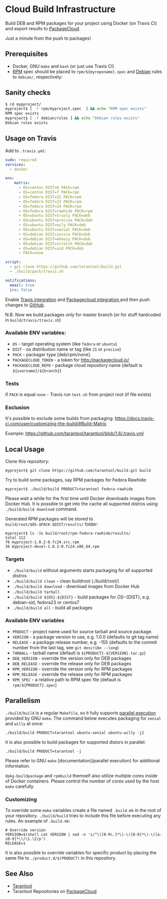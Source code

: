 # Cloud Build Infrastructure

Build DEB and RPM packages for your project using Docker (on Travis CI)
and export results to [PackageCloud].

Just a minute from the push to packages!

## Prerequisites

- Docker, GNU `make` and `bash` (or just use Travis CI)
- [RPM] spec should be placed to `rpm/${myreponame}.spec` and
  [Debian] rules to `debian/`, respectively:

## Sanity checks
```sh
$ cd mypproject/
myproject$ [ -f rpm/myproject.spec  ] && echo "RPM spec exists"
RPM spec exists
myproject$ [ -f debian/rules ] && echo "Debian rules exists"
Debian rules exists
```

## Usage on Travis

Add to `.travis.yml`:

```yaml
sudo: required
services:
  - docker

env:
    matrix:
      - OS=centos DIST=6 PACK=rpm
      - OS=centos DIST=7 PACK=rpm
      - OS=fedora DIST=22 PACK=rpm
      - OS=fedora DIST=23 PACK=rpm
      - OS=fedora DIST=24 PACK=rpm
      - OS=fedora DIST=rawhide PACK=rpm
      - OS=ubuntu DIST=trusty PACK=deb
      - OS=ubuntu DIST=precise PACK=deb
      - OS=ubuntu DIST=wily PACK=deb
      - OS=ubuntu DIST=xenial PACK=deb
      - OS=debian DIST=jessie PACK=deb
      - OS=debian DIST=wheezy PACK=deb
      - OS=debian DIST=stretch PACK=deb
      - OS=debian DIST=sid PACK=deb
      - PACK=none

script:
  - git clone https://github.com/tarantool/build.git
  - ./build/pack/travis.sh

notifications:
  email: true
  irc: false

```

Enable [Travis integration] and [Packagecloud integration ] and then push
changes to [GitHub].

N.B. Now we build packages only for master branch (or for stuff hardcoded in
`build/travis/travis.sh`)

### Available ENV variables:

* `OS` - target operating system (like `fedora` or `ubuntu`)
* `DIST` - os distribution name or tag (like `21` or `precise`)
* `PACK` - packager type [deb/rpm/none].
* `PACKAGECLOUD_TOKEN` - a token for http://packagecloud.io/
* `PACKAGECLOUD_REPO` - package cloud repository name (default is ```${username}/${branch}```)

### Tests

If `PACK` is equal `none` - Travis run `test.sh` from project root
(if file exists)

### Exclusion

It's possible to exclude some builds from packaging:
https://docs.travis-ci.com/user/customizing-the-build/#Build-Matrix

Example: https://github.com/tarantool/tarantool/blob/1.6/.travis.yml

## Local Usage

Clone this repository:

    myproject$ git clone https://github.com/tarantool/build.git build

Try to build some packages, say RPM packages for Fedora Rawhide:

    myproject$ ./build/build PRODUCT=tarantool fedora-rawhide

Please wait a while for the first time until Docker downloads images from
Docker Hub. It is possible to get into the cache all supported distros
using `./build/build download` command.

Generated RPM packages will be stored to `build/root/$OS-$PACK-$DIST/results/`
folder:

    myproject$ ls -1s build/root/rpm-fedora-rawhide/results/
    total 112
    76 myproject-1.0.2-0.fc24.src.rpm
    36 myproject-devel-1.0.2-0.fc24.x86_64.rpm

### Targets

* `./build/build` without arguments starts packaging for all supported distros
* `./build/build clean` - clean buildroot (./build/root/)
* `./build/build download` - download images from Docker Hub
* `./build/build tarball`
* `./build/build ${OS}-${DIST}` - build packages for ${OS}-${DIST}, e.g.
  debian-sid, fedora23 or centos7
* `./build/build all` - build all packages

### Available ENV variables

* `PRODUCT` - project name used for source tarball and source package.
* `VERSION` - a package version to use, e.g. 1.0.0 (defaults to git tag name)
* `RELEASE` - a package release number, e.g. -155 (defaults to the commit
   number from the last tag, see `git describe --long`)
* `TARBALL` - tarball name (default is `${PRODUCT}-${VERSION}.tar.gz`)
* `DEB_VERSION` - override the version only for DEB packages
* `DEB_RELEASE` - override the release only for DEB packages
* `RPM_VERSION` - override the version only for RPM packages
* `RPM_RELEASE` - override the release only for RPM packages
* `RPM_SPEC` - a relative path to RPM spec file (default is
   `rpm/${PRODUCT}.spec`)

## Parallelism

`./build/build` is a regular `Makefile`, so it fully supports [parallel
execution] provided by GNU `make`. The command below executes packaging for
`xenial` and `willy` at once:

    ./build/build PRODUCT=tarantool ubuntu-xenial ubuntu-willy -j2

It is also possible to build packages for supported distors in parallel:

    ./build/build PRODUCT=tarantool -j

Please refer to GNU `make` [documentation](parallel execution) for additional
information.

[parallel execution]: https://www.gnu.org/software/make/manual/html_node/Parallel.html

`dpkg-buildpackage` and `rpmbuild` themself also utilize multiple cores
inside of Docker containers. Please control the number of cores used by
the host `make` carefully.

### Customizing

To override some `make` variables create a file named `.build.mk` in the root
of your repository. `./build/build` tries to include this file
before executing any rules. An example of `.build.mk`:

```
# Override version
VERSION=$(shell cat VERSION | sed -n 's/^\([0-9\.]*\)-\([0-9]*\)-\([a-z0-9]*\)/\1.\2/p')
RELEASE=1
```

It is also possible to override variables for specific product by placing
the same file to `./product.d/$(PRODUCT)` in this repository.

See Also
--------

* [Tarantool](http://github.com/tarantool/tarantool)
* Tarantool Repositories on [PackageCloud](https://packagecloud.io/tarantool/1_6)

[PackageCloud]: https://packagecloud.io/
[RPM]: https://github.com/tarantool/modulekit/tree/master/rpm
[Debian]: https://github.com/tarantool/modulekit/tree/master/debian
[GitHub]: https://github.com/
[Travis Integration]: https://docs.travis-ci.com/user/getting-started/
[PackageCloud Integration]: https://packagecloud.io/docs#travis
